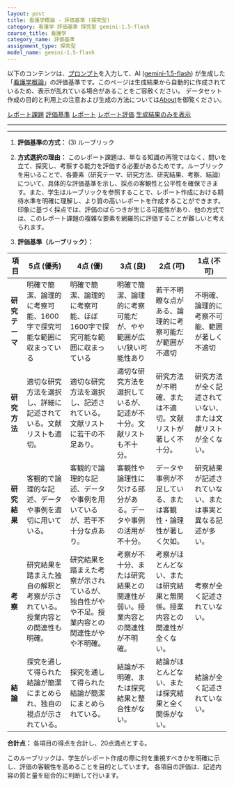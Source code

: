 ```yaml
---
layout: post
title: 看護学概論 - 評価基準 (探究型)
category: 看護学 評価基準 探究型 gemini-1.5-flash
course_title: 看護学
category_name: 評価基準
assignment_type: 探究型
model_name: gemini-1.5-flash
---
```


以下のコンテンツは、[プロンプト](http://127.0.0.1:8000/generated/看護学/gemini-1.5-flash/prompt_評価基準-探究型.md)を入力して、AI ([gemini-1.5-flash](contents/gemini-1.5-flash)) が生成した「[看護学概論](/contents/看護学/)」の評価基準です。このページは生成結果から自動的に作成されているため、表示が乱れている場合があることをご容赦ください。
データセット作成の目的と利用上の注意および生成の方法については[About](/About)を御覧ください。

[レポート課題](../レポート課題-探究型)
[評価基準](../評価基準-探究型)
[レポート](../レポート-探究型)
[レポート評価](../レポート評価-探究型)
[生成結果のみを表示](http://127.0.0.1:8000/generated/看護学/gemini-1.5-flash/評価基準-探究型.md)
  

***
***
  
1. **評価基準の方式：** (3) ルーブリック

2. **方式選択の理由：** このレポート課題は、単なる知識の再現ではなく、問いを立て、探究し、考察する能力を評価する必要があるためです。ルーブリックを用いることで、各要素（研究テーマ、研究方法、研究結果、考察、結論）について、具体的な評価基準を示し、採点の客観性と公平性を確保できます。また、学生はルーブリックを参照することで、レポート作成における期待水準を明確に理解し、より質の高いレポートを作成することができます。印象に基づく採点では、評価のばらつきが生じる可能性があり、他の方式では、このレポート課題の複雑な要素を網羅的に評価することが難しいと考えられます。


3. **評価基準（ルーブリック）：**

| 項目          | 5点 (優秀)                                                              | 4点 (優)                                                                  | 3点 (良)                                                              | 2点 (可)                                                              | 1点 (不可)                                                          |
|---------------|-----------------------------------------------------------------------|------------------------------------------------------------------------|-------------------------------------------------------------------|-------------------------------------------------------------------|--------------------------------------------------------------------|
| **研究テーマ** | 明確で簡潔、論理的に考察可能、1600字で探究可能な範囲に収まっている | 明確で簡潔、論理的に考察可能、ほぼ1600字で探究可能な範囲に収まっている | 明確で簡潔、論理的に考察可能だが、やや範囲が広い/狭い可能性あり     | 若干不明瞭な点がある、論理的に考察可能だが範囲が不適切           | 不明確、論理的に考察不可能、範囲が著しく不適切                     |
| **研究方法**   | 適切な研究方法を選択し、詳細に記述されている。文献リストも適切。     | 適切な研究方法を選択し、記述されている。文献リストに若干の不足あり。 | 適切な研究方法を選択しているが、記述が不十分。文献リストも不十分。 | 研究方法が不明確、または不適切。文献リストが著しく不十分。         | 研究方法が全く記述されていない、または文献リストが全くない。       |
| **研究結果**   | 客観的で論理的な記述、データや事例を適切に用いている。             | 客観的で論理的な記述、データや事例を用いているが、若干不十分な点あり。 | 客観性や論理性に欠ける部分がある。データや事例の活用が不十分。     | データや事例が不足している、または客観性・論理性が著しく欠如。     | 研究結果が記述されていない、または事実と異なる記述が多い。         |
| **考察**       | 研究結果を踏まえた独自の解釈と考察が示されている。授業内容との関連性も明確。 | 研究結果を踏まえた考察が示されているが、独自性がやや不足。授業内容との関連性がやや不明確。 | 考察が不十分、または研究結果との関連性が弱い。授業内容との関連性が不明確。 | 考察がほとんどない、または研究結果と無関係。授業内容との関連性が全くない。 | 考察が全く記述されていない。                                       |
| **結論**       | 探究を通して得られた結論が簡潔にまとめられ、独自の視点が示されている。 | 探究を通して得られた結論が簡潔にまとめられている。                     | 結論が不明確、または探究結果と整合性がない。                       | 結論がほとんどない、または探究結果と全く関係がない。               | 結論が全く記述されていない。                                       |


**合計点：** 各項目の得点を合計し、20点満点とする。


このルーブリックは、学生がレポート作成の際に何を重視すべきかを明確に示し、評価の客観性を高めることを目的としています。  各項目の評価は、記述内容の質と量を総合的に判断して行います。
